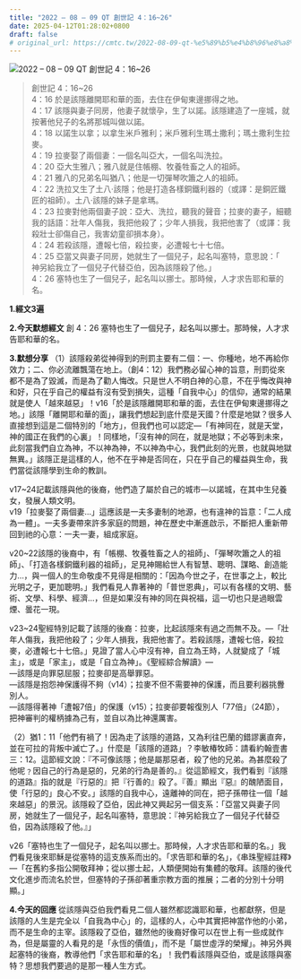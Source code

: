 ```yaml
---
title: "2022 – 08 – 09 QT 創世記 4：16~26"
date: 2025-04-12T01:28:02+0800
draft: false
# original_url: https://cmtc.tw/2022-08-09-qt-%e5%89%b5%e4%b8%96%e8%a8%98-4%ef%bc%9a1626
---
```


![2022 – 08 – 09 QT 創世記 4：16\~26](/images/qt.jpg  "2022 – 08 – 09 QT 創世記 4：16\~26")

> 創世記 4：16\~26  
> 4：16 於是該隱離開耶和華的面，去住在伊甸東邊挪得之地。  
> 4：17 該隱與妻子同房，他妻子就懷孕，生了以諾。該隱建造了一座城，就按著他兒子的名將那城叫做以諾。  
> 4：18 以諾生以拿；以拿生米戶雅利；米戶雅利生瑪土撒利；瑪土撒利生拉麥。  
> 4：19 拉麥娶了兩個妻：一個名叫亞大，一個名叫洗拉。  
> 4：20 亞大生雅八；雅八就是住帳棚、牧養牲畜之人的祖師。  
> 4：21 雅八的兄弟名叫猶八；他是一切彈琴吹簫之人的祖師。  
> 4：22 洗拉又生了土八‧該隱；他是打造各樣銅鐵利器的（或譯：是銅匠鐵匠的祖師）。土八‧該隱的妹子是拿瑪。  
> 4：23 拉麥對他兩個妻子說：亞大、洗拉，聽我的聲音；拉麥的妻子，細聽我的話語：壯年人傷我，我把他殺了；少年人損我，我把他害了（或譯：我殺壯士卻傷自己，我害幼童卻損本身）。  
> 4：24 若殺該隱，遭報七倍，殺拉麥，必遭報七十七倍。  
> 4：25 亞當又與妻子同房，她就生了一個兒子，起名叫塞特，意思說：「　神另給我立了一個兒子代替亞伯，因為該隱殺了他。」  
> 4：26 塞特也生了一個兒子，起名叫以挪士。那時候，人才求告耶和華的名。

**1.經文3遍**

**2.今天默想經文**
創 4：26 塞特也生了一個兒子，起名叫以挪士。那時候，人才求告耶和華的名。

**3.默想分享**
（1）該隱殺弟從神得到的刑罰主要有二個：一、你種地，地不再給你效力；二、你必流離飄蕩在地上。（創4：12）我們務必留心神的旨意，刑罰從來都不是為了毀滅，而是為了勸人悔改。只是世人不明白神的心意，不在乎悔改與神和好，只在乎自己的權益有沒有受到損失，這種「自我中心」的信仰，通常的結果就是使人「越來越惡」！v16「於是該隱離開耶和華的面，去住在伊甸東邊挪得之地。」該隱「離開耶和華的面」，讓我們想起到底什麼是天國？什麼是地獄？很多人直接想到這是二個特別的「地方」，但我們也可以認定—「有神同在，就是天堂，神的國正在我們的心裏」！同樣地，「沒有神的同在，就是地獄；不必等到未來，此刻當我們自立為神，不以神為神，不以神為中心，我們此刻的光景，也就與地獄無異。」該隱正是這樣的人，他不在乎神是否同在，只在乎自己的權益與生命，我們當從該隱學到生命的教訓。

v17\~24記載該隱與他的後裔，他們造了屬於自己的城市—以諾城，在其中生兒養女，發展人類文明。  
v19「拉麥娶了兩個妻…」這應該是一夫多妻制的地源，也有違神的旨意：「二人成為一體」。一夫多妻帶來許多家庭的問題，神在歷史中漸進啟示，不斷把人重新帶回到祂的心意：一夫一妻，組成家庭。

v20\~22該隱的後裔中，有「帳棚、牧養牲畜之人的祖師」、「彈琴吹簫之人的祖師」、「打造各樣銅鐵利器的祖師」，足見神賜給世人有智慧、聰明、謀略、創造能力…，與一個人的生命敬虔不見得是相關的：「因為今世之子，在世事之上，較比光明之子，更加聰明。」我們看見人靠著神的「普世恩典」，可以有各樣的文明、藝術、文學、科學、經濟…，但是如果沒有神的同在與祝福，這一切也只是過眼雲煙、曇花一現。

v23\~24聖經特別記載了該隱的後裔：拉麥，比起該隱來有過之而無不及。—「壯年人傷我，我把他殺了；少年人損我，我把他害了。若殺該隱，遭報七倍，殺拉麥，必遭報七十七倍。」見證了當人心中沒有神，自立為王時，人就變成了「城主」，或是「家主」，或是「自立為神」。《聖經綜合解讀》—  
—該隱是向罪惡屈服；拉麥卻是高舉罪惡。  
—該隱是抱怨神保護得不夠（v14）；拉麥不但不需要神的保護，而且要利器挑釁別人。  
—該隱得著神「遭報7倍」的保護（v15）；拉麥卻要報復別人「77倍」（24節），把神審判的權柄據為己有，並自以為比神還厲害。

（2）猶1：11「他們有禍了！因為走了該隱的道路，又為利往巴蘭的錯謬裏直奔，並在可拉的背叛中滅亡了。」什麼是「該隱的道路」？李敏椿牧師：請看約翰壹書三：12。這節經文說：『不可像該隱；他是屬那惡者，殺了他的兄弟。為甚麼殺了他呢﹖因自己的行為是惡的，兄弟的行為是善的。』從這節經文，我們看到『該隱的道路』指的就是『行惡的』把『行善的』殺了。『善』顯出『惡』的醜陋面目，使「行惡的」良心不安。」該隱的自我中心，遠離神的同在，把子孫帶往一個「越來越惡」的景況。該隱殺了亞伯，因此神又興起另一個支系：「亞當又與妻子同房，她就生了一個兒子，起名叫塞特，意思說：『神另給我立了一個兒子代替亞伯，因為該隱殺了他。』」

v26「塞特也生了一個兒子，起名叫以挪士。那時候，人才求告耶和華的名。」我們看見後來耶穌是從塞特的這支族系而出的。「求告耶和華的名」，《串珠聖經註釋》—「在舊約多指公開敬拜神；從以挪士起，人類便開始有集體的敬拜。該隱的後代文化進步而流名於世，但塞特的子孫卻著重宗教方面的推展；二者的分別十分明顯。」

**4.今天的回應**
從該隱與亞伯我們看見二個人雖然都認識耶和華，也都獻祭，但是該隱的人生是完全以「自我為中心」的，這樣的人，心中其實把神當作他的小弟，而不是生命的主宰。該隱殺了亞伯，雖然他的後裔好像可以在世上有一些成就作為，但是屬靈的人看見的是「永恆的價值」，而不是「屬世虛浮的榮耀」。神另外興起塞特的後裔，教導他們「求告耶和華的名」！我們看該隱與亞伯，或是該隱與塞特？思想我們要過的是那一種人生方式。
